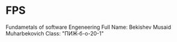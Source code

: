 # FPS
Fundametals of software Engeneering
Full Name: Bekishev Musaid Muharbekovich
Class: "ПИЖ-б-о-20-1"